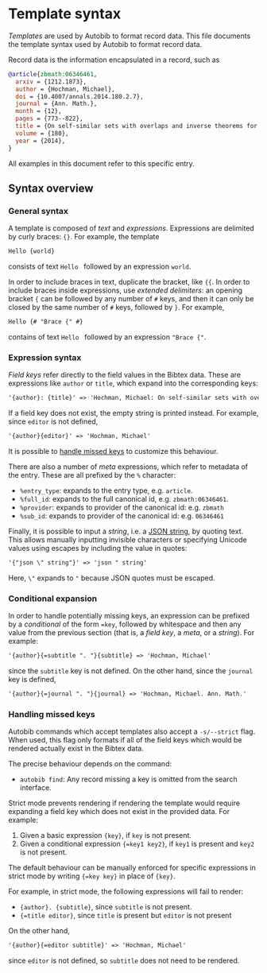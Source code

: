 # Template syntax

*Templates* are used by Autobib to format record data.
This file documents the template syntax used by Autobib to format record data.

Record data is the information encapsulated in a record, such as

```bib
@article{zbmath:06346461,
  arxiv = {1212.1873},
  author = {Hochman, Michael},
  doi = {10.4007/annals.2014.180.2.7},
  journal = {Ann. Math.},
  month = {12},
  pages = {773--822},
  title = {On self-similar sets with overlaps and inverse theorems for entropy},
  volume = {180},
  year = {2014},
}
```

All examples in this document refer to this specific entry.

## Syntax overview

### General syntax

A template is composed of *text* and *expressions*.
Expressions are delimited by curly braces: `{}`.
For example, the template

```txt
Hello {world}
```

consists of text `Hello ` followed by an expression `world`.

In order to include braces in text, duplicate the bracket, like `{{`.
In order to include braces inside expressions, use *extended delimiters*:  an opening bracket `{` can be followed by any number of `#` keys, and then it can only be closed by the same number of `#` keys, followed by `}`.
For example,

```txt
Hello {# "Brace {" #}
```

contains of text `Hello ` followed by an expression `"Brace {"`.

### Expression syntax

*Field keys* refer directly to the field values in the Bibtex data.
These are expressions like `author` or `title`, which expand into the corresponding keys:

```txt
'{author}: {title}' => 'Hochman, Michael: On self-similar sets with overlaps and inverse theorems for entropy'
```

If a field key does not exist, the empty string is printed instead.
For example, since `editor` is not defined,

```txt
'{author}{editor}' => 'Hochman, Michael'
```

It is possible to [handle missed keys](#handling-missed-keys) to customize this behaviour.

There are also a number of *meta* expressions, which refer to metadata of the entry.
These are all prefixed by the `%` character:

- `%entry_type`: expands to the entry type, e.g. `article`.
- `%full_id`: expands to the full canonical id, e.g. `zbmath:06346461`.
- `%provider`: expands to provider of the canonical id: e.g. `zbmath`
- `%sub_id`: expands to provider of the canonical id: e.g. `06346461`

Finally, it is possible to input a *string*, i.e. a [JSON string](https://www.json.org/json-en.html), by quoting text.
This allows manually inputting invisible characters or specifying Unicode values using escapes by including the value in quotes:

```txt
'{"json \" string"}' => 'json " string'
```

Here, `\"` expands to `"` because JSON quotes must be escaped.

### Conditional expansion

In order to handle potentially missing keys, an expression can be prefixed by a *conditional* of the form `=key`, followed by whitespace and then any value from the previous section (that is, a *field key*, a *meta*, or a *string*).
For example:

```txt
'{author}{=subtitle ". "}{subtitle} => 'Hochman, Michael'
```

since the `subtitle` key is not defined.
On the other hand, since the `journal` key is defined,

```txt
'{author}{=journal ". "}{journal} => 'Hochman, Michael. Ann. Math.'
```

### Handling missed keys

Autobib commands which accept templates also accept a `-s/--strict` flag.
When used, this flag only formats if all of the field keys which would be rendered actually exist in the Bibtex data.

The precise behaviour depends on the command:

- `autobib find`: Any record missing a key is omitted from the search interface.

Strict mode prevents rendering if rendering the template would require expanding a field key which does not exist in the provided data.
For example:

1. Given a basic expression `{key}`, if `key` is not present.
2. Given a conditional expression `{=key1 key2}`, if `key1` is present and `key2` is not present.

The default behaviour can be manually enforced for specific expressions in strict mode by writing `{=key key}` in place of `{key}`.

For example, in strict mode, the following expressions will fail to render:

- `{author}. {subtitle}`, since `subtitle` is not present.
- `{=title editor}`, since `title` is present but `editor` is not present

On the other hand,

```txt
'{author}{=editor subtitle}' => 'Hochman, Michael'
```

since `editor` is not defined, so `subtitle` does not need to be rendered.
